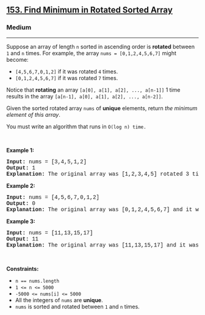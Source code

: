 <h2><a href="https://leetcode.com/problems/find-minimum-in-rotated-sorted-array/">153. Find Minimum in Rotated Sorted Array</a></h2><h3>Medium</h3><hr><div><p>Suppose an array of length <code style="font-family: monospace, Bangla817, sans-serif;">n</code> sorted in ascending order is <strong>rotated</strong> between <code style="font-family: monospace, Bangla817, sans-serif;">1</code> and <code style="font-family: monospace, Bangla817, sans-serif;">n</code> times. For example, the array <code style="font-family: monospace, Bangla817, sans-serif;">nums = [0,1,2,4,5,6,7]</code> might become:</p>

<ul>
	<li><code style="font-family: monospace, Bangla817, sans-serif;">[4,5,6,7,0,1,2]</code> if it was rotated <code style="font-family: monospace, Bangla817, sans-serif;">4</code> times.</li>
	<li><code style="font-family: monospace, Bangla817, sans-serif;">[0,1,2,4,5,6,7]</code> if it was rotated <code style="font-family: monospace, Bangla817, sans-serif;">7</code> times.</li>
</ul>

<p>Notice that <strong>rotating</strong> an array <code style="font-family: monospace, Bangla817, sans-serif;">[a[0], a[1], a[2], ..., a[n-1]]</code> 1 time results in the array <code style="font-family: monospace, Bangla817, sans-serif;">[a[n-1], a[0], a[1], a[2], ..., a[n-2]]</code>.</p>

<p>Given the sorted rotated array <code style="font-family: monospace, Bangla817, sans-serif;">nums</code> of <strong>unique</strong> elements, return <em>the minimum element of this array</em>.</p>

<p>You must write an algorithm that runs in&nbsp;<code style="font-family: monospace, Bangla817, sans-serif;">O(log n) time.</code></p>

<p>&nbsp;</p>
<p><strong>Example 1:</strong></p>

<pre style="font-family: SFMono-Regular, Consolas, &quot;Liberation Mono&quot;, Menlo, Courier, monospace, Bangla817, sans-serif;"><strong>Input:</strong> nums = [3,4,5,1,2]
<strong>Output:</strong> 1
<strong>Explanation:</strong> The original array was [1,2,3,4,5] rotated 3 times.
</pre>

<p><strong>Example 2:</strong></p>

<pre style="font-family: SFMono-Regular, Consolas, &quot;Liberation Mono&quot;, Menlo, Courier, monospace, Bangla817, sans-serif;"><strong>Input:</strong> nums = [4,5,6,7,0,1,2]
<strong>Output:</strong> 0
<strong>Explanation:</strong> The original array was [0,1,2,4,5,6,7] and it was rotated 4 times.
</pre>

<p><strong>Example 3:</strong></p>

<pre style="font-family: SFMono-Regular, Consolas, &quot;Liberation Mono&quot;, Menlo, Courier, monospace, Bangla817, sans-serif;"><strong>Input:</strong> nums = [11,13,15,17]
<strong>Output:</strong> 11
<strong>Explanation:</strong> The original array was [11,13,15,17] and it was rotated 4 times. 
</pre>

<p>&nbsp;</p>
<p><strong>Constraints:</strong></p>

<ul>
	<li><code style="font-family: monospace, Bangla817, sans-serif;">n == nums.length</code></li>
	<li><code style="font-family: monospace, Bangla817, sans-serif;">1 &lt;= n &lt;= 5000</code></li>
	<li><code style="font-family: monospace, Bangla817, sans-serif;">-5000 &lt;= nums[i] &lt;= 5000</code></li>
	<li>All the integers of <code style="font-family: monospace, Bangla817, sans-serif;">nums</code> are <strong>unique</strong>.</li>
	<li><code style="font-family: monospace, Bangla817, sans-serif;">nums</code> is sorted and rotated between <code style="font-family: monospace, Bangla817, sans-serif;">1</code> and <code style="font-family: monospace, Bangla817, sans-serif;">n</code> times.</li>
</ul>
</div>